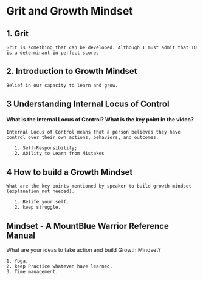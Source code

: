 # Grit and Growth Mindset
## 1. Grit
    Grit is something that can be developed. Although I must admit that IQ is a determinant in perfect scores
## 2. Introduction to Growth Mindset
    Belief in our capacity to learn and grow.
## 3 Understanding Internal Locus of Control
   #### What is the Internal Locus of Control? What is the key point in the video?
    Internal Locus of Control means that a person believes they have control over their own actions, behaviors, and outcomes.
       
       1. Self-Responsibility;
       2. Ability to Learn from Mistakes
 ## 4 How to build a Growth Mindset

    What are the key points mentioned by speaker to build growth mindset (explanation not needed).
       
       1. Belife your self.
       2. keep struggle.
## Mindset - A MountBlue Warrior Reference Manual

What are your ideas to take action and build Growth Mindset?

    1. Yoga.
    2. keep Practice whateven have learned.
    3. Time management.